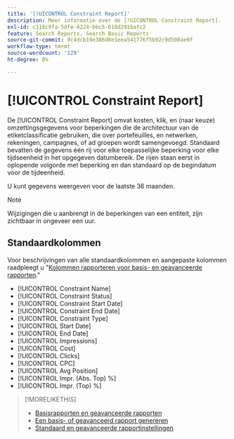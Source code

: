 ```yaml
---
title: '[!UICONTROL Constraint Report]'
description: Meer informatie over de [!UICONTROL Constraint Report].
exl-id: c118c9fa-5dfe-4224-bbc5-618d291bafc2
feature: Search Reports, Search Basic Reports
source-git-commit: 9c4dcb19e386d8e1eea541776f5b92c9d500ae9f
workflow-type: tm+mt
source-wordcount: '129'
ht-degree: 0%

---
```


# [!UICONTROL Constraint Report]

De [!UICONTROL Constraint Report] omvat kosten, klik, en (naar keuze) omzettingsgegevens voor beperkingen die de architectuur van de etiketclassificatie gebruiken, die over portefeuilles, en netwerken, rekeningen, campagnes, of ad groepen wordt samengevoegd. Standaard bevatten de gegevens één rij voor elke toepasselijke beperking voor elke tijdseenheid in het opgegeven datumbereik. De rijen staan eerst in oplopende volgorde met beperking en dan standaard op de begindatum voor de tijdeenheid.

U kunt gegevens weergeven voor de laatste 36 maanden.

>[!NOTE]
>
>Wijzigingen die u aanbrengt in de beperkingen van een entiteit, zijn zichtbaar in ongeveer een uur.

## Standaardkolommen

Voor beschrijvingen van alle standaardkolommen en aangepaste kolommen raadpleegt u &quot;[Kolommen rapporteren voor basis- en geavanceerde rapporten](basic-advanced-report-columns.md).&quot;

* [!UICONTROL Constraint Name]
* [!UICONTROL Constraint Status]
* [!UICONTROL Constraint Start Date]
* [!UICONTROL Constraint End Date]
* [!UICONTROL Constraint Type]
* [!UICONTROL Start Date]
* [!UICONTROL End Date]
* [!UICONTROL Impressions]
* [!UICONTROL Cost]
* [!UICONTROL Clicks]
* [!UICONTROL CPC]
* [!UICONTROL Avg Position]
* [!UICONTROL Impr. (Abs. Top) %]
* [!UICONTROL Impr. (Top) %]

>[!MORELIKETHIS]
>
>* [Basisrapporten en geavanceerde rapporten](basic-advanced-report-about.md)
>* [Een basis- of geavanceerd rapport genereren](basic-advanced-report-generate.md)
>* [Standaard en geavanceerde rapportinstellingen](basic-advanced-report-settings.md)
